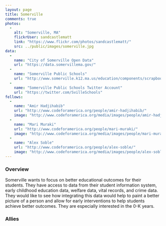 ```yaml
---
layout: page
title: Somerville
comments: true
photos: 
  - 
    alt: "Somerville, MA"
    flickrUser: sandcastlematt
    link: "https://www.flickr.com/photos/sandcastlematt/"
    src: ../public/images/somerville.jpg
data:
  -
    name: "City of Somerville Open Data"
    url: "https://data.somervillema.gov/"
  -
    name: "Somerville Public Schools"
    url: "http://www.somerville.k12.ma.us/education/components/scrapbook/default.php?sectionid=1"
  -
    name: "Somerville Public Schools Twitter Account"
    url: "https://twitter.com/SvilleSchools"
fellows:
  -
    name: "Amir Hadjihabib"
    url: "http://www.codeforamerica.org/people/amir-hadjihabib/"
    image: "http://www.codeforamerica.org/media/images/people/amir-hadjihabib.jpg"
  -
    name: "Mari Muraki"
    url: "http://www.codeforamerica.org/people/mari-muraki/"
    image: "http://www.codeforamerica.org/media/images/people/mari-muraki.jpg"
  -
    name: "Alex Soble"
    url: "http://www.codeforamerica.org/people/alex-soble/"
    image: "http://www.codeforamerica.org/media/images/people/alex-soble.jpg"
---
```


### Overview 

Somerville wants to focus on better educational outcomes for their students. They have access to data from their student information system, early childhood education data, welfare data, vital records, and crime data. They would like to see how integrating this data would help to paint a better picture of a person and allow for early interventions to help students achieve better outcomes. They are especially interested in the 0-K years. 

### Allies
